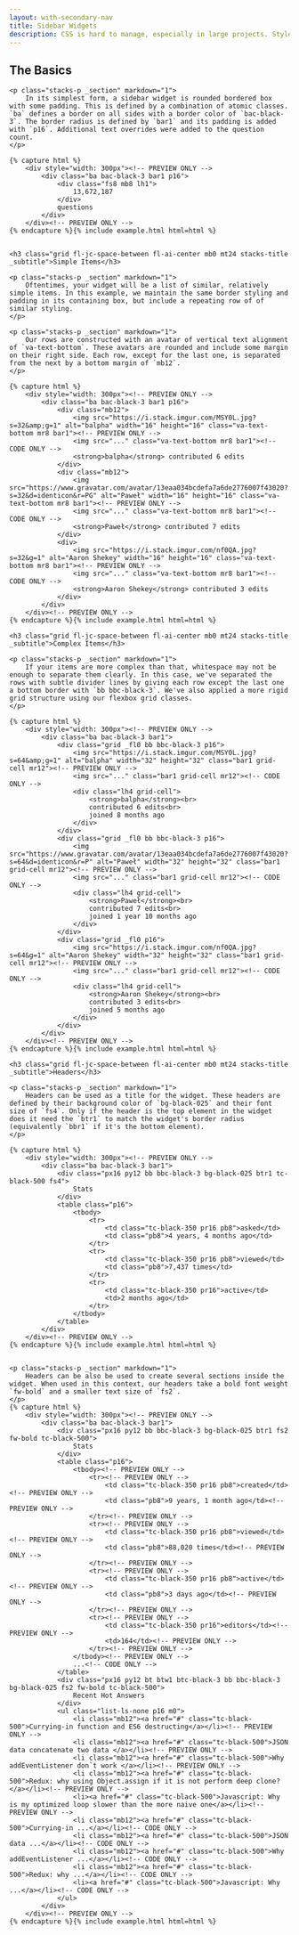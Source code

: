 ```yaml
---
layout: with-secondary-nav
title: Sidebar Widgets
description: CSS is hard to manage, especially in large projects. Styles are written in a global scope, which is narrowed through complex selectors. Specificity issues, redundancy, bloat, and maintenance can become a nightmare. Atomic CSS enables you to style directly in your views and components, avoiding the headache of managing stylesheets. Instead of declaring a single overarching class, we build our components with a series of small immutable classes. This approach keeps our CSS bundle small and our views flexible.
---
```


<section class="stacks-section">
    <h2 class="grid fl-jc-space-between fl-ai-center mb0 stacks-title">The Basics</h2>
    
    <p class="stacks-p _section" markdown="1">
        In its simplest form, a sidebar widget is rounded bordered box with some padding. This is defined by a combination of atomic classes. `ba` defines a border on all sides with a border color of `bac-black-3`. The border radius is defined by `bar1` and its padding is added with `p16`. Additional text overrides were added to the question count.
    </p>
   
    {% capture html %}
        <div style="width: 300px"><!-- PREVIEW ONLY -->
            <div class="ba bac-black-3 bar1 p16">
                <div class="fs8 mb8 lh1">
                    13,672,187
                </div>
                questions
            </div>
        </div><!-- PREVIEW ONLY -->
    {% endcapture %}{% include example.html html=html %}


    <h3 class="grid fl-jc-space-between fl-ai-center mb0 mt24 stacks-title _subtitle">Simple Items</h3>
    
    <p class="stacks-p _section" markdown="1">
        Oftentimes, your widget will be a list of similar, relatively simple items. In this example, we maintain the same border styling and padding in its containing box, but include a repeating row of of similar styling.
    </p>
    
    <p class="stacks-p _section" markdown="1">
        Our rows are constructed with an avatar of vertical text alignment of `va-text-bottom`. These avatars are rounded and include some margin on their right side. Each row, except for the last one, is separated from the next by a bottom margin of `mb12`.
    </p>
    
    {% capture html %}
        <div style="width: 300px"><!-- PREVIEW ONLY -->
            <div class="ba bac-black-3 bar1 p16">
                <div class="mb12">
                    <img src="https://i.stack.imgur.com/MSY0L.jpg?s=32&amp;g=1" alt="balpha" width="16" height="16" class="va-text-bottom mr8 bar1"><!-- PREVIEW ONLY -->
                    <img src="..." class="va-text-bottom mr8 bar1"><!-- CODE ONLY -->
                    <strong>balpha</strong> contributed 6 edits
                </div>
                <div class="mb12">
                    <img src="https://www.gravatar.com/avatar/13eaa034bcdefa7a6de2776007f43020?s=32&d=identicon&r=PG" alt="Paweł" width="16" height="16" class="va-text-bottom mr8 bar1"><!-- PREVIEW ONLY -->
                    <img src="..." class="va-text-bottom mr8 bar1"><!-- CODE ONLY -->
                    <strong>Paweł</strong> contributed 7 edits
                </div>
                <div>
                    <img src="https://i.stack.imgur.com/nf0QA.jpg?s=32&g=1" alt="Aaron Shekey" width="16" height="16" class="va-text-bottom mr8 bar1"><!-- PREVIEW ONLY -->
                    <img src="..." class="va-text-bottom mr8 bar1"><!-- CODE ONLY -->
                    <strong>Aaron Shekey</strong> contributed 3 edits
                </div>
            </div>
        </div><!-- PREVIEW ONLY -->
    {% endcapture %}{% include example.html html=html %}

    <h3 class="grid fl-jc-space-between fl-ai-center mb0 mt24 stacks-title _subtitle">Complex Items</h3>

    <p class="stacks-p _section" markdown="1">
        If your items are more complex than that, whitespace may not be enough to separate them clearly. In this case, we've separated the rows with subtle divider lines by giving each row except the last one a bottom border with `bb bbc-black-3`. We've also applied a more rigid grid structure using our flexbox grid classes.
    </p>

    {% capture html %}
        <div style="width: 300px"><!-- PREVIEW ONLY -->
            <div class="ba bac-black-3 bar1">
                <div class="grid _fl0 bb bbc-black-3 p16">
                    <img src="https://i.stack.imgur.com/MSY0L.jpg?s=64&amp;g=1" alt="balpha" width="32" height="32" class="bar1 grid-cell mr12"><!-- PREVIEW ONLY -->
                    <img src="..." class="bar1 grid-cell mr12"><!-- CODE ONLY -->
                    <div class="lh4 grid-cell">
                        <strong>balpha</strong><br>
                        contributed 6 edits<br>
                        joined 8 months ago
                    </div>
                </div>
                <div class="grid _fl0 bb bbc-black-3 p16">
                    <img src="https://www.gravatar.com/avatar/13eaa034bcdefa7a6de2776007f43020?s=64&d=identicon&r=P" alt="Paweł" width="32" height="32" class="bar1 grid-cell mr12"><!-- PREVIEW ONLY -->
                    <img src="..." class="bar1 grid-cell mr12"><!-- CODE ONLY -->
                    <div class="lh4 grid-cell">
                        <strong>Paweł</strong><br>
                        contributed 7 edits<br>
                        joined 1 year 10 months ago
                    </div>
                </div>
                <div class="grid _fl0 p16">
                    <img src="https://i.stack.imgur.com/nf0QA.jpg?s=64&g=1" alt="Aaron Shekey" width="32" height="32" class="bar1 grid-cell mr12"><!-- PREVIEW ONLY -->
                    <img src="..." class="bar1 grid-cell mr12"><!-- CODE ONLY -->
                    <div class="lh4 grid-cell">
                        <strong>Aaron Shekey</strong><br>
                        contributed 3 edits<br>
                        joined 5 months ago
                    </div>
                </div>
            </div>
        </div><!-- PREVIEW ONLY -->
    {% endcapture %}{% include example.html html=html %}

    <h3 class="grid fl-jc-space-between fl-ai-center mb0 mt24 stacks-title _subtitle">Headers</h3>
    
    <p class="stacks-p _section" markdown="1">
        Headers can be used as a title for the widget. These headers are defined by their background color of `bg-black-025` and their font size of `fs4`. Only if the header is the top element in the widget does it need the `btr1` to match the widget's border radius (equivalently `bbr1` if it's the bottom element).
    </p>

    {% capture html %}
        <div style="width: 300px"><!-- PREVIEW ONLY -->
            <div class="ba bac-black-3 bar1">
                <div class="px16 py12 bb bbc-black-3 bg-black-025 btr1 tc-black-500 fs4">
                    Stats
                </div>
                <table class="p16">
                    <tbody>
                        <tr>
                            <td class="tc-black-350 pr16 pb8">asked</td>
                            <td class="pb8">4 years, 4 months ago</td>
                        </tr>
                        <tr>
                            <td class="tc-black-350 pr16 pb8">viewed</td>
                            <td class="pb8">7,437 times</td>
                        </tr>
                        <tr>
                            <td class="tc-black-350 pr16">active</td>
                            <td>2 months ago</td>
                        </tr>
                    </tbody>
                </table>
            </div>
        </div><!-- PREVIEW ONLY -->
    {% endcapture %}{% include example.html html=html %}
    
    
    <p class="stacks-p _section" markdown="1">
        Headers can be also be used to create several sections inside the widget. When used in this context, our headers take a bold font weight `fw-bold` and a smaller text size of `fs2`.
    </p>
    {% capture html %}
        <div style="width: 300px"><!-- PREVIEW ONLY -->    
            <div class="ba bac-black-3 bar1">
                <div class="px16 py12 bb bbc-black-3 bg-black-025 btr1 fs2 fw-bold tc-black-500">
                    Stats
                </div>
                <table class="p16">
                    <tbody><!-- PREVIEW ONLY -->
                        <tr><!-- PREVIEW ONLY -->
                            <td class="tc-black-350 pr16 pb8">created</td><!-- PREVIEW ONLY -->
                            <td class="pb8">9 years, 1 month ago</td><!-- PREVIEW ONLY -->
                        </tr><!-- PREVIEW ONLY -->
                        <tr><!-- PREVIEW ONLY -->
                            <td class="tc-black-350 pr16 pb8">viewed</td><!-- PREVIEW ONLY -->
                            <td class="pb8">88,020 times</td><!-- PREVIEW ONLY -->
                        </tr><!-- PREVIEW ONLY -->
                        <tr><!-- PREVIEW ONLY -->
                            <td class="tc-black-350 pr16 pb8">active</td><!-- PREVIEW ONLY -->
                            <td class="pb8">3 days ago</td><!-- PREVIEW ONLY -->
                        </tr><!-- PREVIEW ONLY -->
                        <tr><!-- PREVIEW ONLY -->
                            <td class="tc-black-350 pr16">editors</td><!-- PREVIEW ONLY -->
                            <td>164</td><!-- PREVIEW ONLY -->
                        </tr><!-- PREVIEW ONLY -->
                    </tbody><!-- PREVIEW ONLY -->
                    ...<!-- CODE ONLY -->
                </table>
                <div class="px16 py12 bt btw1 btc-black-3 bb bbc-black-3 bg-black-025 fs2 fw-bold tc-black-500">
                    Recent Hot Answers
                </div>
                <ul class="list-ls-none p16 m0">
                    <li class="mb12"><a href="#" class="tc-black-500">Currying-in function and ES6 destructing</a></li><!-- PREVIEW ONLY -->
                    <li class="mb12"><a href="#" class="tc-black-500">JSON data concatenate two data </a></li><!-- PREVIEW ONLY -->
                    <li class="mb12"><a href="#" class="tc-black-500">Why addEventListener don`t work </a></li><!-- PREVIEW ONLY -->
                    <li class="mb12"><a href="#" class="tc-black-500">Redux: why using Object.assign if it is not perform deep clone? </a></li><!-- PREVIEW ONLY -->
                    <li><a href="#" class="tc-black-500">Javascript: Why is my optimized loop slower than the more naive one</a></li><!-- PREVIEW ONLY -->
                    <li class="mb12"><a href="#" class="tc-black-500">Currying-in ...</a></li><!-- CODE ONLY -->
                    <li class="mb12"><a href="#" class="tc-black-500">JSON data ...</a></li><!-- CODE ONLY -->
                    <li class="mb12"><a href="#" class="tc-black-500">Why addEventListener ...</a></li><!-- CODE ONLY -->
                    <li class="mb12"><a href="#" class="tc-black-500">Redux: why ...</a></li><!-- CODE ONLY -->
                    <li><a href="#" class="tc-black-500">Javascript: Why ...</a></li><!-- CODE ONLY -->
                </ul>
            </div>
        </div><!-- PREVIEW ONLY -->
    {% endcapture %}{% include example.html html=html %}
</section>